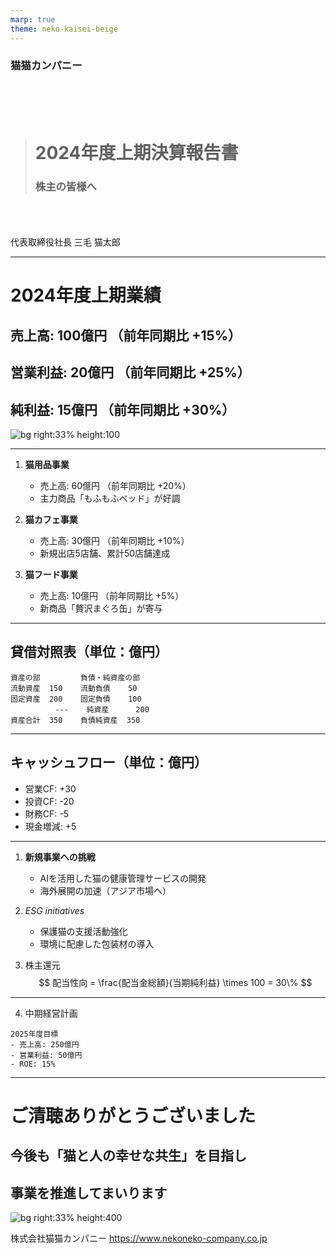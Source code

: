 ```yaml
---
marp: true
theme: neko-kaisei-beige
---
```


<!---
_class: title
--->
### 猫猫カンパニー
<br>
<br>
<br>

> # 2024年度上期決算報告書
>
> ### 株主の皆様へ

<br>
<br>
<br>
代表取締役社長 三毛 猫太郎

---

<!-- _header: 業績ハイライト -->
# 2024年度上期業績
## 売上高: 100億円 （前年同期比 +15%）
## 営業利益: 20億円 （前年同期比 +25%）
## 純利益: 15億円 （前年同期比 +30%）
![bg right:33% height:100](https://example.com/cat-chart.png)
<!-- footer: 猫猫カンパニー 2024年度上期決算報告書 -->

---

<!-- _header: 事業別実績 -->
1. **猫用品事業**
   - 売上高: 60億円 （前年同期比 +20%）
   - 主力商品「もふもふベッド」が好調

2. **猫カフェ事業**
   - 売上高: 30億円 （前年同期比 +10%）
   - 新規出店5店舗、累計50店舗達成

3. **猫フード事業**
   - 売上高: 10億円 （前年同期比 +5%）
   - 新商品「贅沢まぐろ缶」が寄与

---

<!-- _header: 財務状況 -->
## 貸借対照表（単位：億円）
```
資産の部         負債・純資産の部
流動資産  150    流動負債    50
固定資産  200    固定負債    100
          ---    純資産      200
資産合計  350    負債純資産  350
```

---

## キャッシュフロー（単位：億円）
- 営業CF: +30
- 投資CF: -20
- 財務CF: -5
- 現金増減: +5

---

<!-- _header: 今後の展望 -->
1. **新規事業への挑戦**
   - AIを活用した猫の健康管理サービスの開発
   - 海外展開の加速（アジア市場へ）

2. *ESG initiatives*
   - 保護猫の支援活動強化
   - 環境に配慮した包装材の導入

3. 株主還元
$$
配当性向 = \frac{配当金総額}{当期純利益} \times 100 = 30\%
$$

---

4. 中期経営計画
```
2025年度目標
- 売上高: 250億円
- 営業利益: 50億円
- ROE: 15%
```

---

<!-- _header: まとめ -->
# ご清聴ありがとうございました
## 今後も「猫と人の幸せな共生」を目指し
## 事業を推進してまいります
![bg right:33% height:400](https://huggingface.co/datasets/MakiAi/IconAssets/resolve/main/neko-neko-ai.png)

株式会社猫猫カンパニー
https://www.nekoneko-company.co.jp

